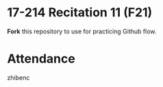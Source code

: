 # 17-214 Recitation 11 (F21)
**Fork** this repository to use for practicing Github flow.

# Attendance
zhibenc